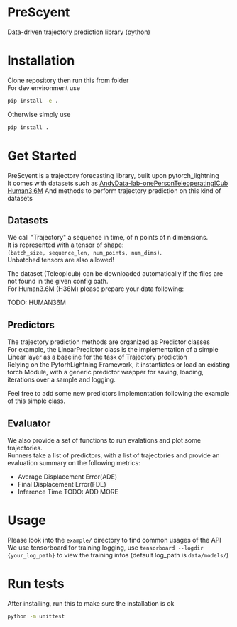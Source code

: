 # PreScyent
Data-driven trajectory prediction library (python)  

# Installation
Clone repository then run this from folder  
For dev environment use  
```bash
pip install -e .
```
Otherwise simply use  
```bash
pip install .
```

# Get Started

PreScyent is a trajectory forecasting library, built upon pytorch_lightning  
It comes with datasets such as [AndyData-lab-onePersonTeleoperatingICub](https://zenodo.org/record/5913573)  
[Human3.6M](http://vision.imar.ro/human3.6m/description.php)
And methods to perform trajectory prediction on this kind of datasets  
  
## Datasets
We call "Trajectory" a sequence in time, of n points of n dimensions.  
It is represented with a tensor of shape:  
`(batch_size, sequence_len, num_points, num_dims)`.  
Unbatched tensors are also allowed!  
  
The dataset (TeleopIcub) can be downloaded automatically if the files are not found in the given config path.  
For Human3.6M (H36M) please prepare your data following:  

TODO: HUMAN36M  

## Predictors
The trajectory prediction methods are organized as Predictor classes  
For example, the LinearPredictor class is the implementation of a simple Linear layer as a baseline for the task of Trajectory prediction  
Relying on the PytorhLightning Framework, it instantiates or load an existing torch Module, with a generic predictor wrapper for saving, loading, iterations over a sample and logging.  
  
Feel free to add some new predictors implementation following the example of this simple class.  

## Evaluator
We also provide a set of functions to run evalations and  plot some trajectories.  
Runners take a list of predictors, with a list of trajectories and provide an evaluation summary on the following metrics:
- Average Displacement Error(ADE)
- Final Displacement Error(FDE)
- Inference Time
TODO: ADD MORE


# Usage

Please look into the `example/` directory to find common usages of the API  
We use tensorboard for training logging, use `tensorboard --logdir {your_log_path}` to view the training infos (default log_path is `data/models/`)  


# Run tests

After installing, run this to make sure the installation is ok  

```bash
python -m unittest
```
